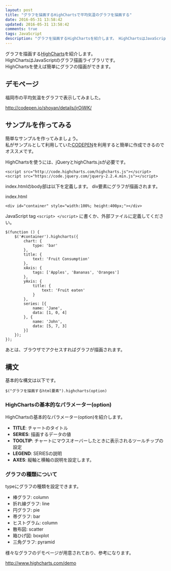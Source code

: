 ```yaml
---
layout: post
title: "グラフを描画するHighChartsで平均気温のグラフを描画する"
date: 2016-05-31 13:58:42
updated: 2016-05-31 13:58:42
comments: true
tags: JavaScript
description: "グラフを描画するHighChartsを紹介します。 HighChartsはJavaScriptのグラフ描画ライブラリです。福岡市の平均気温をグラフで表示するデモを作成しました。"
---
```


グラフを描画する[HighCharts](http://www.highcharts.com/)を紹介します。  
HighChartsはJavaScriptのグラフ描画ライブラリです。  
HighChartsを使えば簡単にグラフの描画ができます。

## デモページ

福岡市の平均気温をグラフで表示してみました。

http://codepen.io/shoyan/details/jrOjWK/

## サンプルを作ってみる

簡単なサンプルを作ってみましょう。  
私がサンプルとして利用していた[CODEPEN](http://codepen.io/)を利用すると簡単に作成できるのでオススメです。

HighChartsを使うには、jQueryとhighCharts.jsが必要です。


```
<script src="http://code.highcharts.com/highcharts.js"></script>
<script src="https://code.jquery.com/jquery-2.2.4.min.js"></script>

```

index.htmlのbody部は以下を定義します。
div要素にグラフが描画されます。

index.html


```
<div id="container" style="width:100%; height:400px;"></div>

```

JavaScript tag `<script> </script>` に書くか、外部ファイルに定義してください。


```
$(function () {
    $('#container').highcharts({
        chart: {
            type: 'bar'
        },
        title: {
            text: 'Fruit Consumption'
        },
        xAxis: {
            tags: ['Apples', 'Bananas', 'Oranges']
        },
        yAxis: {
            title: {
                text: 'Fruit eaten'
            }
        },
        series: [{
            name: 'Jane',
            data: [1, 0, 4]
        }, {
            name: 'John',
            data: [5, 7, 3]
        }]
    });
});

```

あとは、ブラウザでアクセスすればグラフが描画されます。

## 構文

基本的な構文は以下です。


```
$("グラフを描画するhtml要素").highcharts(option)

```

### HighChartsの基本的なパラメーター(option)

HighChartsの基本的なパラメーター(option)を紹介します。

- **TITLE**: チャートのタイトル
- **SERIES**: 描画するデータの値
- **TOOLTIP**: チャートにマウスオーバーしたときに表示されるツールチップの設定
- **LEGEND**: SERIESの説明
- **AXES**: 縦軸と横軸の説明を設定します。

### グラフの種類について

typeにグラフの種類を設定できます。

* 棒グラフ: column
* 折れ線グラフ: line
* 円グラフ: pie
* 帯グラフ: bar
* ヒストグラム: column
* 散布図: scatter
* 箱ひげ図: boxplot
* 三角グラフ: pyramid

様々なグラフのデモページが用意されており、参考になります。

http://www.highcharts.com/demo
